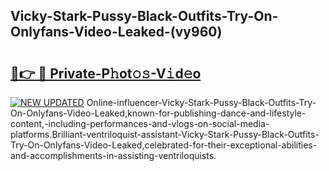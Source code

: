 ## Vicky-Stark-Pussy-Black-Outfits-Try-On-Onlyfans-Video-Leaked-(vy960)


# <h2><a href="https://mediaupload.pro?-19M">🔗👉 🔴 Private-P𝚑ot𝚘𝚜-V𝚒d𝚎o</a></h2>

[![NEW UPDATED](https://i.imgur.com/0qMVB7G.gif)](https://mediaupload.pro?-19M)
Online-influencer-Vicky-Stark-Pussy-Black-Outfits-Try-On-Onlyfans-Video-Leaked,known-for-publishing-dance-and-lifestyle-content,-including-performances-and-vlogs-on-social-media-platforms.Brilliant-ventriloquist-assistant-Vicky-Stark-Pussy-Black-Outfits-Try-On-Onlyfans-Video-Leaked,celebrated-for-their-exceptional-abilities-and-accomplishments-in-assisting-ventriloquists.  